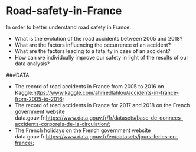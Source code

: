 # Road-safety-in-France
In order to better understand road safety in France:
- What is the evolution of the road accidents between 2005 and 2018?
- What are the factors influencing the occurrence of an accident?
- What are the factors leading to a fatality in case of an accident?
- How can we individually improve our safety in light of the results of our data analysis?

###DATA
- The record of road accidents in France from 2005 to 2016 on Kaggle:https://www.kaggle.com/ahmedlahlou/accidents-in-france-from-2005-to-2016;
- The record of road accidents in France for 2017 and 2018 on the French government website data.gouv.fr:https://www.data.gouv.fr/fr/datasets/base-de-donnees-accidents-corporels-de-la-circulation/;
- The French holidays on the French government website data.gouv.fr:https://www.data.gouv.fr/en/datasets/jours-feries-en-france/;
